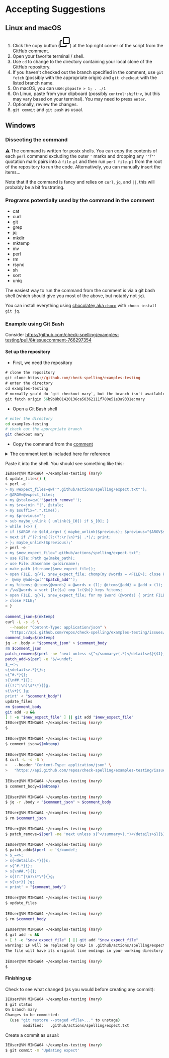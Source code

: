 # Accepting Suggestions

## Linux and macOS

1. Click the copy button (![copy icon](https://raw.githubusercontent.com/primer/octicons/0d9000c50255bac736eb0fbbc1ffee839130a708/icons/copy-16.svg)) at the top right corner of the script from the GitHub comment.
1. Open your favorite terminal / shell.
1. Use `cd` to change to the directory containing your local clone of the GitHub repository.
1. If you haven't checked out the branch specified in the comment, use `git fetch` (possibly with the appropriate origin) and `git checkout` with the listed branch name.
1. On macOS, you can use: `pbpaste > 1; . ./1`
1. On Linux, paste from your clipboard (possibly `control`-`shift`-`v`, but this may vary based on your terminal). You may need to press `enter`.
1. Optionally, review the changes.
1. `git commit` and `git push` as usual.

## Windows

### Dissecting the command 

<!-- From
https://github.com/microsoft/terminal/blame/866d22e3a140ef252e2d777c4bbf0c6d4861a3d4/.github/actions/spelling/advice.md#L7-L9
-->
⚠️ The command is written for posix shells. You can copy the contents of each `perl` command excluding the outer `'` marks and dropping any `'"`/`"'` quotation mark pairs into a `file.pl` and then run `perl file.pl` from the root of the repository to run the code. Alternatively, you can manually insert the items...

Note that if the command is fancy and relies on `curl`, `jq`, and `||`, this will probably be a bit frustrating.

### Programs potentially used by the command in the comment

* cat
* curl
* git
* grep
* jq
* mkdir
* mktemp
* mv
* perl
* rm
* rsync
* sh
* sort
* uniq

The easiest way to run the command from the comment is via a git bash shell (which should give you most of the above, but notably not `jq`).

You can install everything using [chocolatey aka `choco`](https://chocolatey.org/install) with `choco install git jq`.

### Example using Git Bash

Consider https://github.com/check-spelling/examples-testing/pull/8#issuecomment-766297354

#### Set up the repository

- First, we need the repository

```ps
# clone the repository
git clone https://github.com/check-spelling/examples-testing
# enter the directory
cd examples-testing
# normally you'd do `git checkout mary`, but the branch isn't available, so we're grabbing the commit associated with the example comment:
git fetch origin 56b9b8b81420136ca50362111f700e51e3a9331e:mary
```

- Open a Git Bash shell

```bash
# enter the directory
cd examples-testing
# check out the appropriate branch
git checkout mary
```

- Copy the command from the [comment](https://github.com/check-spelling/examples-testing/pull/8#issuecomment-766297354)

<details><summary>The comment text is included here for reference</summary>

```sh
update_files() {
perl -e '
my @expect_files=qw('".github/actions/spelling/expect.txt"');
@ARGV=@expect_files;
my @stale=qw('"$patch_remove"');
my $re=join "|", @stale;
my $suffix=".".time();
my $previous="";
sub maybe_unlink { unlink($_[0]) if $_[0]; }
while (<>) {
if ($ARGV ne $old_argv) { maybe_unlink($previous); $previous="$ARGV$suffix"; rename($ARGV, $previous); open(ARGV_OUT, ">$ARGV"); select(ARGV_OUT); $old_argv = $ARGV; }
next if /^(?:$re)(?:(?:\r|\n)*$| .*)/; print;
}; maybe_unlink($previous);'
perl -e '
my $new_expect_file=".github/actions/spelling/expect.txt";
use File::Path qw(make_path);
use File::Basename qw(dirname);
make_path (dirname($new_expect_file));
open FILE, q{<}, $new_expect_file; chomp(my @words = <FILE>); close FILE;
my @add=qw('"$patch_add"');
my %items; @items{@words} = @words x (1); @items{@add} = @add x (1);
@words = sort {lc($a) cmp lc($b)} keys %items;
open FILE, q{>}, $new_expect_file; for my $word (@words) { print FILE "$word\n" if $word =~ /\w/; };
close FILE;'
}

comment_json=$(mktemp)
curl -L -s -S \
  --header "Content-Type: application/json" \
  "https://api.github.com/repos/check-spelling/examples-testing/issues/comments/766297354" > "$comment_json"
comment_body=$(mktemp)
jq -r .body < "$comment_json" > $comment_body
rm $comment_json
patch_remove=$(perl -ne 'next unless s{^</summary>(.*)</details>$}{$1}; print' < "$comment_body")
patch_add=$(perl -e '$/=undef;
$_=<>;
s{<details>.*}{}s;
s{^#.*}{};
s{\n##.*}{};
s{(?:^|\n)\s*\*}{}g;
s{\s+}{ }g;
print' < "$comment_body")
update_files
rm $comment_body
git add -u &&
[ ! -e "$new_expect_file" ] || git add "$new_expect_file"
```

</details>

Paste it into the shell. You should see something like this:

```sh
IEUser@VM MINGW64 ~/examples-testing (mary)
$ update_files() {
> perl -e '
> my @expect_files=qw('".github/actions/spelling/expect.txt"');
> @ARGV=@expect_files;
> my @stale=qw('"$patch_remove"');
> my $re=join "|", @stale;
> my $suffix=".".time();
> my $previous="";
> sub maybe_unlink { unlink($_[0]) if $_[0]; }
> while (<>) {
> if ($ARGV ne $old_argv) { maybe_unlink($previous); $previous="$ARGV$suffix"; rename($ARGV, $previous); open(ARGV_OUT, ">$ARGV"); select(ARGV_OUT); $old_argv = $ARGV; }
> next if /^(?:$re)(?:(?:\r|\n)*$| .*)/; print;
> }; maybe_unlink($previous);'
> perl -e '
> my $new_expect_file=".github/actions/spelling/expect.txt";
> use File::Path qw(make_path);
> use File::Basename qw(dirname);
> make_path (dirname($new_expect_file));
> open FILE, q{<}, $new_expect_file; chomp(my @words = <FILE>); close FILE;
>  @wmy @add=qw('"$patch_add"');
> my %items; @items{@words} = @words x (1); @items{@add} = @add x (1);
> /\w/@words = sort {lc($a) cmp lc($b)} keys %items;
> open FILE, q{>}, $new_expect_file; for my $word (@words) { print FILE "$word\n" if $word =~ /\w/; };
> close FILE;'
> }

comment_json=$(mktemp)
curl -L -s -S \
  --header "Content-Type: application/json" \
  "https://api.github.com/repos/check-spelling/examples-testing/issues/comments/766297354" > "$comment_json"
comment_body=$(mktemp)
jq -r .body < "$comment_json" > $comment_body
rm $comment_json
patch_remove=$(perl -ne 'next unless s{^</summary>(.*)</details>$}{$1}; print' < "$comment_body")
patch_add=$(perl -e '$/=undef;
$_=<>;
s{<details>.*}{}s;
s{^#.*}{};
s{\n##.*}{};
s{(?:^|\n)\s*\*}{}g;
s{\s+}{ }g;
print' < "$comment_body")
update_files
rm $comment_body
git add -u &&
[ ! -e "$new_expect_file" ] || git add "$new_expect_file"
IEUser@VM MINGW64 ~/examples-testing (mary)
$

IEUser@VM MINGW64 ~/examples-testing (mary)
$ comment_json=$(mktemp)

IEUser@VM MINGW64 ~/examples-testing (mary)
$ curl -L -s -S \
>   --header "Content-Type: application/json" \
>   "https://api.github.com/repos/check-spelling/examples-testing/issues/comments/766297354" > "$comment_json"

IEUser@VM MINGW64 ~/examples-testing (mary)
$ comment_body=$(mktemp)

IEUser@VM MINGW64 ~/examples-testing (mary)
$ jq -r .body < "$comment_json" > $comment_body

IEUser@VM MINGW64 ~/examples-testing (mary)
$ rm $comment_json

IEUser@VM MINGW64 ~/examples-testing (mary)
$ patch_remove=$(perl -ne 'next unless s{^</summary>(.*)</details>$}{$1}; print' < "$comment_body")

IEUser@VM MINGW64 ~/examples-testing (mary)
$ patch_add=$(perl -e '$/=undef;
> $_=<>;
> s{<details>.*}{}s;
> s{^#.*}{};
> s{\n##.*}{};
> s{(?:^|\n)\s*\*}{}g;
> s{\s+}{ }g;
> print' < "$comment_body")

IEUser@VM MINGW64 ~/examples-testing (mary)
$ update_files

IEUser@VM MINGW64 ~/examples-testing (mary)
$ rm $comment_body

IEUser@VM MINGW64 ~/examples-testing (mary)
$ git add -u &&
> [ ! -e "$new_expect_file" ] || git add "$new_expect_file"
warning: LF will be replaced by CRLF in .github/actions/spelling/expect.txt.
The file will have its original line endings in your working directory

IEUser@VM MINGW64 ~/examples-testing (mary)
$
```

#### Finishing up

Check to see what changed (as you would before creating any commit):

```sh
IEUser@VM MINGW64 ~/examples-testing (mary)
$ git status
On branch mary
Changes to be committed:
  (use "git restore --staged <file>..." to unstage)
        modified:   .github/actions/spelling/expect.txt
```

Create a commit as usual:

```sh
IEUser@VM MINGW64 ~/examples-testing (mary)
$ git commit -m 'Updating expect'
```
